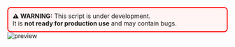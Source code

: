 <div style="border: 2px solid red; padding: 10px; border-radius: 8px; background-color: #fff5f5;">
  <strong>⚠️ WARNING:</strong> This script is under development.<br>
  It is <strong>not ready for production use</strong> and may contain bugs.
</div>

<image src="https://i.imgur.com/BD57nni.png" alt="preview">
